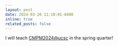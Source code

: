```yaml
---
layout: post
date: 2024-03-26 11:10:01-0400
inline: true
related_posts: false
---
```


I will teach <a href="https://pisa.ucsc.edu/class_search/index.php?action=detail&class_data=YToyOntzOjU6IjpTVFJNIjtzOjQ6IjIyNTIiO3M6MTA6IjpDTEFTU19OQlIiO3M6NToiNTMwODAiO30%253D">CMPM2024@ucsc</a> in the spring quarter!
